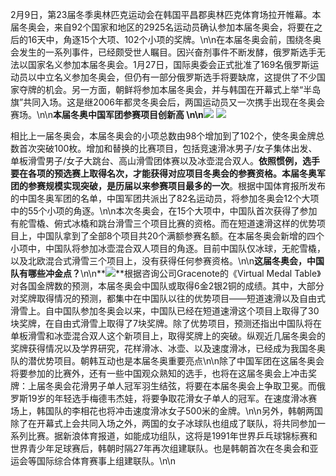 
2月9日，第23届冬季奥林匹克运动会在韩国平昌郡奥林匹克体育场拉开帷幕。本届冬奥会，来自92个国家和地区的2925名运动员确认参加本届冬奥会，将要在之后的16天中，角逐15个大项、102个小项的奖牌。\n\n在本届冬奥会前，围绕冬奥会发生的一系列事件，已经颇受世人瞩目。因兴奋剂事件不断发酵，俄罗斯选手无法以国家名义参加本届冬奥会。1月27日，国际奥委会正式批准了169名俄罗斯运动员以中立名义参加冬奥会，但仍有一部分俄罗斯选手将要缺席，这提供了不少国家夺牌的机会。另一方面，朝鲜将参加本届冬奥会，并与韩国在开幕式上举“半岛旗”共同入场。这是继2006年都灵冬奥会后，两国运动员又一次携手出现在冬奥会赛场。\n\n**本届冬奥中国军团参赛项目创新高
**\n\n**![](http://image.thepaper.cn/www/image/6/851/980.jpg)**
**![](http://image.thepaper.cn/www/image/6/851/981.jpg)**

相比上一届冬奥会，本届冬奥会的小项总数由98个增加到了102个，使冬奥金牌总数首次突破100枚。增加和替换的比赛项目，包括竞速滑冰男子/女子集体出发、单板滑雪男子/女子大跳台、高山滑雪团体赛以及冰壶混合双人。**依照惯例，选手要在各项的预选赛上取得名次，才能获得对应项目冬奥会的参赛资格。本届冬奥军团的参赛规模实现突破，是历届以来参赛项目最多的一次**。根据中国体育报所发布的中国冬奥军团的名单，中国军团共派出了82名运动员，将参加冬奥会12个大项中的55个小项的角逐。\n\n本次冬奥会，在15个大项中，中国队首次获得了参加有舵雪橇、俯式冰橇和跳台滑雪三个项目比赛的资格。而在短道速滑这样的优势项目上，中国队拿到了全部8个项目共20个满额参赛名额。在本届冬奥会新增的四个小项中，中国队将参加冰壶混合双人项目的角逐。目前中国队仅冰球，无舵雪橇，以及北欧混合式滑雪三个项目上，没有获得任何参赛资格。\n\n**这届冬奥会，中国队有哪些冲金点？**\n\n**![](http://image.thepaper.cn/www/image/6/850/880.jpg)**根据咨询公司Gracenote的《Virtual Medal Table》对各国金牌数的预测，本届冬奥会中国队或取得6金2银2铜的成绩。其中，大部分对奖牌取得情况的预测，都集中在中国队以往的优势项目——短道速滑以及自由式滑雪上。自中国队参加冬奥会以来，中国队已经在短道速滑这个项目上取得了30块奖牌，在自由式滑雪上取得了7块奖牌。除了优势项目，预测还指出中国队将在单板滑雪和冰壶混合双人这个新项目上，取得奖牌上的突破。纵观近几届冬奥会的奖牌获得情况以及学界研究，花样滑冰、冰壶、以及速度滑冰，已经成为我国冬奥队的潜优势项目。朝韩互动也是本届冬奥重要亮点\n\n除了中国军团在这届冬奥会将要参加的比赛外，还有一些中国观众熟知的选手，也将在这届冬奥会上冲击奖牌：上届冬奥会花滑男子单人冠军羽生结弦，将要在本届冬奥会上争取卫冕。而俄罗斯19岁的年轻选手梅德韦杰娃，将要争取花滑女子单人的冠军。在速度滑冰赛场上，韩国队的李相花也将冲击速度滑冰女子500米的金牌。\n\n另外，韩朝两国除了在开幕式上会共同入场之外，两国的女子冰球队也组成了联队，将共同参加一系列比赛。据新浪体育报道，如能成功组队，这将是1991年世界乒乓球锦标赛和世界青少年足球赛后，韩朝时隔27年再次组建联队。也是韩朝首次在冬奥会和亚运会等国际综合体育赛事上组建联队。\n\n